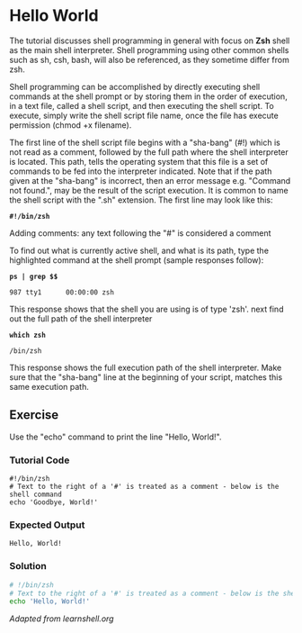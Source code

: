 # Hello World

The tutorial discusses shell programming in general with focus on **Zsh** shell as the main shell interpreter. Shell programming using other common shells such as sh, csh, bash, will also be referenced, as they sometime differ from zsh.

Shell programming can be accomplished by directly executing shell commands at the shell prompt or by storing them in the order of execution, in a text file, called a shell script, and then executing the shell script. To execute, simply write the shell script file name, once the file has execute permission (chmod +x filename).

The first line of the shell script file begins with a "sha-bang" (#!) which is not read as a comment, followed by the full path where the shell interpreter is located. This path, tells the operating system that this file is a set of commands to be fed into the interpreter indicated. Note that if the path given at the "sha-bang" is incorrect, then an error message e.g. "Command not found.", may be the result of the script execution. It is common to name the shell script with the ".sh" extension. The first line may look like this:

**`#!/bin/zsh`**

Adding comments: any text following the "#" is considered a comment

To find out what is currently active shell, and what is its path, type the highlighted command at the shell prompt (sample responses follow):

**`ps | grep $$`**

    987 tty1      00:00:00 zsh

This response shows that the shell you are using is of type 'zsh'. next find out the full path of the shell interpreter

**`which zsh`**

    /bin/zsh

This response shows the full execution path of the shell interpreter. Make sure that the "sha-bang" line at the beginning of your script, matches this same execution path.

## Exercise

Use the "echo" command to print the line "Hello, World!".

### Tutorial Code

    #!/bin/zsh
    # Text to the right of a '#' is treated as a comment - below is the shell command
    echo 'Goodbye, World!'

### Expected Output

    Hello, World!

### Solution

```zsh
# !/bin/zsh
# Text to the right of a '#' is treated as a comment - below is the shell command
echo 'Hello, World!'
```
*Adapted from learnshell.org*
